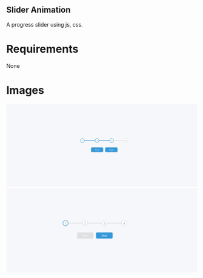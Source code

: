 ## Slider Animation

A progress slider using js, css.

# Requirements

None

# Images

![1](./images/image1.jpg)
![2](./images/image2.jpg)
